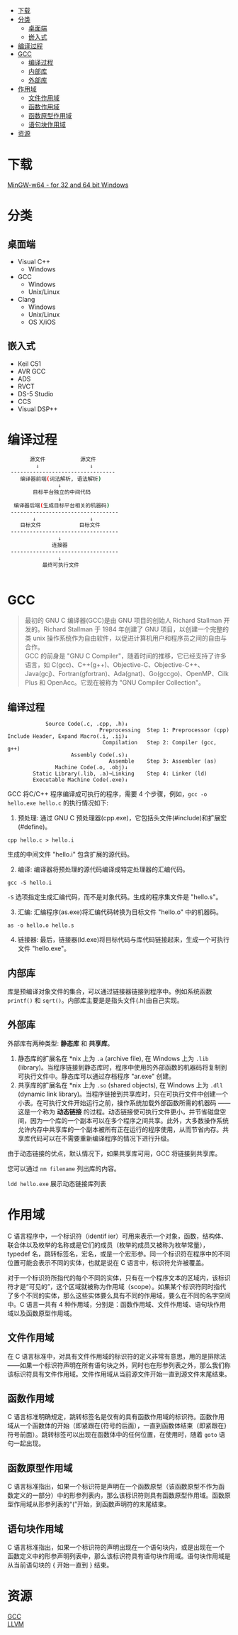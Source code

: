 <!-- TOC -->

- [下载](#下载)
- [分类](#分类)
    - [桌面端](#桌面端)
    - [嵌入式](#嵌入式)
- [编译过程](#编译过程)
- [GCC](#gcc)
    - [编译过程](#编译过程-1)
    - [内部库](#内部库)
    - [外部库](#外部库)
- [作用域](#作用域)
    - [文件作用域](#文件作用域)
    - [函数作用域](#函数作用域)
    - [函数原型作用域](#函数原型作用域)
    - [语句块作用域](#语句块作用域)
- [资源](#资源)

<!-- /TOC -->

# 下载

[MinGW-w64 - for 32 and 64 bit Windows](https://sourceforge.net/projects/mingw-w64/files/?source=navbar)<br>

# 分类

## 桌面端

- Visual C++
    - Windows
- GCC
    - Windows
    - Unix/Linux
- Clang
    - Windows
    - Unix/Linux
    - OS X/iOS

## 嵌入式

- Keil C51
- AVR GCC
- ADS
- RVCT
- DS-5 Studio
- CCS
- Visual DSP++

# 编译过程

```sh
       源文件           源文件
         ↓                ↓
 ---------------------------------
    编译器前端(词法解析, 语法解析)  
                ↓
        目标平台独立的中间代码
                ↓
  编译器后端(生成目标平台相关的机器码)
 ----------------------------------
        ↓                 ↓
    目标文件            目标文件
 ----------------------------------
                ↓
              连接器
 ----------------------------------
                ↓
           最终可执行文件
 
```

# GCC

> 最初的 GNU C 编译器(GCC)是由 GNU 项目的创始人 Richard Stallman 开发的。Richard Stallman 于 1984 年创建了 GNU 项目，以创建一个完整的类 unix 操作系统作为自由软件，以促进计算机用户和程序员之间的自由与合作。<br>
> GCC 的前身是 "GNU C Compiler"，随着时间的推移，它已经支持了许多语言，如 C(gcc)、C++(g++)、Objective-C、Objective-C++、Java(gcj)、Fortran(gfortran)、Ada(gnat)、Go(gccgo)、OpenMP、Cilk Plus 和 OpenAcc。它现在被称为 "GNU Compiler Collection"。

## 编译过程

```shell
            Source Code(.c, .cpp, .h)↓
                             Preprocessing  Step 1: Preprocessor (cpp)
Include Header, Expand Macro(.i, .ii)↓
                              Compilation   Step 2: Compiler (gcc, g++)
                    Assembly Code(.s)↓
                                Assemble    Step 3: Assembler (as)
               Machine Code(.o, .obj)↓
        Static Library(.lib, .a)→Linking    Step 4: Linker (ld)
        Executable Machine Code(.exe)↓
```

GCC 将C/C++ 程序编译成可执行的程序，需要 4 个步骤，例如，`gcc -o hello.exe hello.c` 的执行情况如下:

1. 预处理: 通过 GNU C 预处理器(cpp.exe)，它包括头文件(#include)和扩展宏(#define)。

```shell
cpp hello.c > hello.i
```

生成的中间文件 "hello.i" 包含扩展的源代码。

2. 编译: 编译器将预处理的源代码编译成特定处理器的汇编代码。

```shell
gcc -S hello.i
```

`-S` 选项指定生成汇编代码，而不是对象代码。生成的程序集文件是 "hello.s"。

3. 汇编: 汇编程序(as.exe)将汇编代码转换为目标文件 "hello.o" 中的机器码。

```shell
as -o hello.o hello.s
```

4. 链接器: 最后，链接器(ld.exe)将目标代码与库代码链接起来，生成一个可执行文件 "hello.exe"。

## 内部库

库是预编译对象文件的集合，可以通过链接器链接到程序中。例如系统函数 `printf()` 和 `sqrt()`。内部库主要是是指头文件(.h)由自己实现。

## 外部库

外部库有两种类型: **静态库** 和 **共享库**。

1. 静态库的扩展名在 *nix 上为 `.a` (archive file), 在 Windows 上为 `.lib` (library)。当程序链接到静态库时，程序中使用的外部函数的机器码将复制到可执行文件中。静态库可以通过存档程序 "ar.exe" 创建。
2. 共享库的扩展名在 *nix 上为 `.so` (shared objects), 在 Windows 上为 `.dll` (dynamic link library)。当程序链接到共享库时，只在可执行文件中创建一个小表。在可执行文件开始运行之前，操作系统加载外部函数所需的机器码 —— 这是一个称为 **动态链接** 的过程。动态链接使可执行文件更小，并节省磁盘空间，因为一个库的一个副本可以在多个程序之间共享。此外，大多数操作系统允许内存中共享库的一个副本被所有正在运行的程序使用，从而节省内存。共享库代码可以在不需要重新编译程序的情况下进行升级。

由于动态链接的优点，默认情况下，如果共享库可用，GCC 将链接到共享库。

您可以通过 `nm filename` 列出库的内容。

`ldd hello.exe` 展示动态链接库列表

# 作用域

C 语言程序中，一个标识符（identif ier）可用来表示一个对象，函数，结构体、联合体以及枚举的名称或是它们的成员（枚举的成员又被称为枚举常量），typedef 名，跳转标签名，宏名，或是一个宏形参。同一个标识符在程序中的不同位置可能会表示不同的实体，也就是说在 C 语言中，标识符允许被覆盖。

对于一个标识符所指代的每个不同的实体，只有在一个程序文本的区域内，该标识符才是“可见的”，这个区域就被称为作用域（scope）。如果某个标识符同时指代了多个不同的实体，那么这些实体要么具有不同的作用域，要么在不同的名字空间中。C 语言一共有 4 种作用域，分别是：函数作用域、文件作用域、语句块作用域以及函数原型作用域。

## 文件作用域

在 C 语言标准中，对具有文件作用域的标识符的定义非常有意思，用的是排除法——如果一个标识符声明在所有语句块之外，同时也在形参列表之外，那么我们称该标识符具有文件作用域。文件作用域从当前源文件开始一直到源文件末尾结束。

## 函数作用域

C 语言标准明确规定，跳转标签名是仅有的具有函数作用域的标识符。函数作用域从一个函数体的开始（即紧跟在{符号的后面），一直到函数体结束（即紧跟在}符号前面）。跳转标签可以出现在函数体中的任何位置，在使用时，随着 `goto` 语句一起出现。

## 函数原型作用域

C 语言标准指出，如果一个标识符是声明在一个函数原型（该函数原型不作为函数定义的一部分）中的形参列表内，那么该标识符则具有函数原型作用域。函数原型作用域从形参列表的“(”开始，到函数声明符的末尾结束。

## 语句块作用域

C 语言标准指出，如果一个标识符的声明出现在一个语句块内，或是出现在一个函数定义中的形参声明列表中，那么该标识符具有语句块作用域。语句块作用域是从当前语句块的 { 开始一直到 } 结束。


# 资源

[GCC](http://gcc.gnu.org/)<br>
[LLVM](http://llvm.org/)<br>
